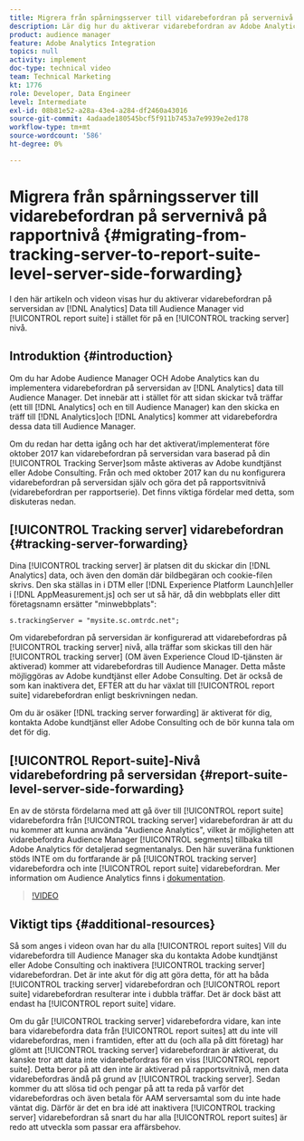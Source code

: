 ```yaml
---
title: Migrera från spårningsserver till vidarebefordran på servernivå på rapportnivå
description: Lär dig hur du aktiverar vidarebefordran av Adobe Analytics-data på serversidan till Audience Manager på en rapportsvitnivå i stället för på en spårningsservernivå.
product: audience manager
feature: Adobe Analytics Integration
topics: null
activity: implement
doc-type: technical video
team: Technical Marketing
kt: 1776
role: Developer, Data Engineer
level: Intermediate
exl-id: 08b81e52-a28a-43e4-a284-df2460a43016
source-git-commit: 4adaade180545bcf5f911b7453a7e9939e2ed178
workflow-type: tm+mt
source-wordcount: '586'
ht-degree: 0%

---
```


# Migrera från spårningsserver till vidarebefordran på servernivå på rapportnivå {#migrating-from-tracking-server-to-report-suite-level-server-side-forwarding}

I den här artikeln och videon visas hur du aktiverar vidarebefordran på serversidan av [!DNL Analytics] Data till Audience Manager vid [!UICONTROL report suite] i stället för på en [!UICONTROL tracking server] nivå.

## Introduktion {#introduction}

Om du har Adobe Audience Manager OCH Adobe Analytics kan du implementera vidarebefordran på serversidan av [!DNL Analytics] data till Audience Manager. Det innebär att i stället för att sidan skickar två träffar (ett till [!DNL Analytics] och en till Audience Manager) kan den skicka en träff till [!DNL Analytics]och [!DNL Analytics] kommer att vidarebefordra dessa data till Audience Manager.

Om du redan har detta igång och har det aktiverat/implementerat före oktober 2017 kan vidarebefordran på serversidan vara baserad på din [!UICONTROL Tracking Server]som måste aktiveras av Adobe kundtjänst eller Adobe Consulting. Från och med oktober 2017 kan du nu konfigurera vidarebefordran på serversidan själv och göra det på rapportsvitnivå (vidarebefordran per rapportserie). Det finns viktiga fördelar med detta, som diskuteras nedan.

## [!UICONTROL Tracking server] vidarebefordran {#tracking-server-forwarding}

Dina [!UICONTROL tracking server] är platsen dit du skickar din [!DNL Analytics] data, och även den domän där bildbegäran och cookie-filen skrivs. Den ska ställas in i DTM eller [!DNL Experience Platform Launch]eller i [!DNL AppMeasurement.js] och ser ut så här, då din webbplats eller ditt företagsnamn ersätter &quot;minwebbplats&quot;:

`s.trackingServer = "mysite.sc.omtrdc.net";`

Om vidarebefordran på serversidan är konfigurerad att vidarebefordras på [!UICONTROL tracking server] nivå, alla träffar som skickas till den här [!UICONTROL tracking server] (OM även Experience Cloud ID-tjänsten är aktiverad) kommer att vidarebefordras till Audience Manager. Detta måste möjliggöras av Adobe kundtjänst eller Adobe Consulting. Det är också de som kan inaktivera det, EFTER att du har växlat till [!UICONTROL report suite] vidarebefordran enligt beskrivningen nedan.

Om du är osäker [!DNL tracking server forwarding] är aktiverat för dig, kontakta Adobe kundtjänst eller Adobe Consulting och de bör kunna tala om det för dig.

## [!UICONTROL Report-suite]-Nivå vidarebefordring på serversidan {#report-suite-level-server-side-forwarding}

En av de största fördelarna med att gå över till [!UICONTROL report suite] vidarebefordra från [!UICONTROL tracking server] vidarebefordran är att du nu kommer att kunna använda &quot;Audience Analytics&quot;, vilket är möjligheten att vidarebefordra Audience Manager [!UICONTROL segments] tillbaka till Adobe Analytics för detaljerad segmentanalys. Den här suveräna funktionen stöds INTE om du fortfarande är på [!UICONTROL tracking server] vidarebefordra och inte [!UICONTROL report suite] vidarebefordran. Mer information om Audience Analytics finns i [dokumentation](https://experienceleague.adobe.com/docs/analytics/integration/audience-analytics/mc-audiences-aam.html).

>[!VIDEO](https://video.tv.adobe.com/v/23701/?quality=12)

## Viktigt tips {#additional-resources}

Så som anges i videon ovan har du alla [!UICONTROL report suites] Vill du vidarebefordra till Audience Manager ska du kontakta Adobe kundtjänst eller Adobe Consulting och inaktivera [!UICONTROL tracking server] vidarebefordran. Det är inte akut för dig att göra detta, för att ha båda [!UICONTROL tracking server] vidarebefordran och [!UICONTROL report suite] vidarebefordran resulterar inte i dubbla träffar. Det är dock bäst att endast ha [!UICONTROL report suite] vidare.

Om du går [!UICONTROL tracking server] vidarebefordra vidare, kan inte bara vidarebefordra data från [!UICONTROL report suites] att du inte vill vidarebefordras, men i framtiden, efter att du (och alla på ditt företag) har glömt att [!UICONTROL tracking server] vidarebefordran är aktiverat, du kanske tror att data inte vidarebefordras för en viss [!UICONTROL report suite]. Detta beror på att den inte är aktiverad på rapportsvitnivå, men data vidarebefordras ändå på grund av [!UICONTROL tracking server]. Sedan kommer du att slösa tid och pengar på att ta reda på varför det vidarebefordras och även betala för AAM serversamtal som du inte hade väntat dig. Därför är det en bra idé att inaktivera [!UICONTROL tracking server] vidarebefordran så snart du har alla [!UICONTROL report suites] är redo att utveckla som passar era affärsbehov.
